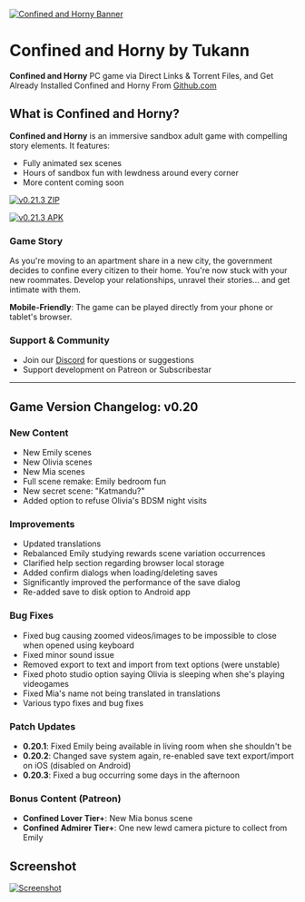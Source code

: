 [![Confined and Horny Banner](https://img.itch.zone/aW1nLzE0MzE2MTY2LnBuZw==/original/OGENkz.png)](https://game-drives.com/confined-and-horny-v0-20-3-by-tukann/)

# Confined and Horny by Tukann

**Confined and Horny** PC game via Direct Links & Torrent Files, and Get Already Installed Confined and Horny From [Github.com](https://github.com/)

## What is Confined and Horny?

**Confined and Horny** is an immersive sandbox adult game with compelling story elements. It features:

- Fully animated sex scenes
- Hours of sandbox fun with lewdness around every corner
- More content coming soon

[![v0.21.3 ZIP](https://img.shields.io/badge/v0.21.3-ZIP-blue?style=for-the-badge)](https://game-drives.com/confined-and-horny-v0-20-3-by-tukann/)

[![v0.21.3 APK](https://img.shields.io/badge/v0.21.3-APK-green?style=for-the-badge)](https://game-drives.com/confined-and-horny-v0-20-3-by-tukann/)

### Game Story
As you're moving to an apartment share in a new city, the government decides to confine every citizen to their home. You're now stuck with your new roommates. Develop your relationships, unravel their stories... and get intimate with them.

**Mobile-Friendly**: The game can be played directly from your phone or tablet's browser.

### Support & Community
- Join our [Discord](https://discord.gg/2SDMNUVE3u) for questions or suggestions
- Support development on Patreon or Subscribestar

---

## Game Version Changelog: v0.20

### New Content
- New Emily scenes
- New Olivia scenes
- New Mia scenes
- Full scene remake: Emily bedroom fun
- New secret scene: "Katmandu?"
- Added option to refuse Olivia's BDSM night visits

### Improvements
- Updated translations
- Rebalanced Emily studying rewards scene variation occurrences
- Clarified help section regarding browser local storage
- Added confirm dialogs when loading/deleting saves
- Significantly improved the performance of the save dialog
- Re-added save to disk option to Android app

### Bug Fixes
- Fixed bug causing zoomed videos/images to be impossible to close when opened using keyboard
- Fixed minor sound issue
- Removed export to text and import from text options (were unstable)
- Fixed photo studio option saying Olivia is sleeping when she's playing videogames
- Fixed Mia's name not being translated in translations
- Various typo fixes and bug fixes

### Patch Updates
- **0.20.1**: Fixed Emily being available in living room when she shouldn't be
- **0.20.2**: Changed save system again, re-enabled save text export/import on iOS (disabled on Android)
- **0.20.3**: Fixed a bug occurring some days in the afternoon

### Bonus Content (Patreon)
- **Confined Lover Tier+**: New Mia bonus scene
- **Confined Admirer Tier+**: One new lewd camera picture to collect from Emily

## Screenshot

[![Screenshot](https://img.itch.zone/aW1hZ2UvMTY0OTg3My8xMDQ5NTczMy5wbmc=/original/y55Uwg.png)](https://game-drives.com/)

